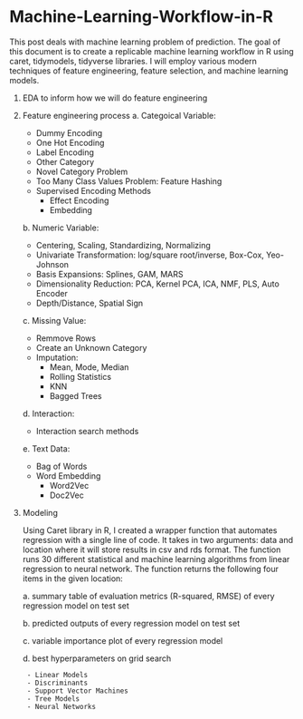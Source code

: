 # Machine-Learning-Workflow-in-R

This post deals with machine learning problem of prediction. The goal of this document is to create a replicable machine learning workflow in R using caret, tidymodels, tidyverse libraries. I will employ various modern techniques of feature engineering, feature selection, and machine learning models.

1. EDA to inform how we will do feature engineering 

2. Feature engineering process 
    a. Categoical Variable:
    - Dummy Encoding
    - One Hot Encoding
    - Label Encoding
    - Other Category
    - Novel Category Problem
    - Too Many Class Values Problem: Feature Hashing
    - Supervised Encoding Methods
      - Effect Encoding
      - Embedding

    b. Numeric Variable:
    - Centering, Scaling, Standardizing, Normalizing
    - Univariate Transformation: log/square root/inverse, Box-Cox, Yeo-Johnson
    - Basis Expansions: Splines, GAM, MARS
    - Dimensionality Reduction: PCA, Kernel PCA, ICA, NMF, PLS, Auto Encoder
    - Depth/Distance, Spatial Sign

    c. Missing Value:
    - Remmove Rows
    - Create an Unknown Category
    - Imputation:
      - Mean, Mode, Median
      - Rolling Statistics
      - KNN
      - Bagged Trees

    d. Interaction:
    - Interaction search methods

    e. Text Data:
    - Bag of Words
    - Word Embedding
      - Word2Vec
      - Doc2Vec

3. Modeling

    Using Caret library in R, I created a wrapper function that automates regression with a single line of code. It takes in two arguments: data and location where it will store results in csv and rds format. The function runs 30 different statistical and machine learning algorithms from linear regression to neural network. The function returns the following four items in the given location:

      a. summary table of evaluation metrics (R-squared, RMSE) of every regression model on test set

      b. predicted outputs of every regression model on test set

      c. variable importance plot of every regression model

      d. best hyperparameters on grid search

        - Linear Models
        - Discriminants
        - Support Vector Machines
        - Tree Models
        - Neural Networks

